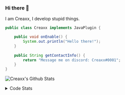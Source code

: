 ### Hi there 👋

I am Creaxx, I develop stupid things. 

```java
public class Creaxx implements JavaPlugin {

    public void onEnable() {
        System.out.println("Hello there!");
    }
    
    public String getContactInfo() {
        return "Message me on discord: Creaxx#0001";
    }
}
```

![Creaxx's Github Stats](https://github-readme-stats.vercel.app/api?username=CreaxxOG&show_icons=true&theme=dark&count_private=true)

<details>
  <summary>Code Stats</summary>

<!--START_SECTION:waka-->
![Code Time](http://img.shields.io/badge/Code%20Time-1%2C246%20hrs%2059%20mins-blue)

![Lines of code](https://img.shields.io/badge/From%20Hello%20World%20I%27ve%20Written-503.2%20thousand%20lines%20of%20code-blue)

**🐱 My GitHub Data** 

> 📦 66.3 kB Used in GitHub's Storage 
 > 
> 🏆 1,452 Contributions in the Year 2023
 > 
> 🚫 Not Opted to Hire
 > 
> 📜 4 Public Repositories 
 > 
> 🔑 2 Private Repositories 
 > 
**I'm a Night 🦉** 

```text
🌞 Morning                281 commits         ██░░░░░░░░░░░░░░░░░░░░░░░   07.43 % 
🌆 Daytime                1598 commits        ███████████░░░░░░░░░░░░░░   42.24 % 
🌃 Evening                1845 commits        ████████████░░░░░░░░░░░░░   48.77 % 
🌙 Night                  59 commits          ░░░░░░░░░░░░░░░░░░░░░░░░░   01.56 % 
```
📅 **I'm Most Productive on Saturday** 

```text
Monday                   464 commits         ███░░░░░░░░░░░░░░░░░░░░░░   12.27 % 
Tuesday                  558 commits         ████░░░░░░░░░░░░░░░░░░░░░   14.75 % 
Wednesday                544 commits         ████░░░░░░░░░░░░░░░░░░░░░   14.38 % 
Thursday                 603 commits         ████░░░░░░░░░░░░░░░░░░░░░   15.94 % 
Friday                   356 commits         ██░░░░░░░░░░░░░░░░░░░░░░░   09.41 % 
Saturday                 661 commits         ████░░░░░░░░░░░░░░░░░░░░░   17.47 % 
Sunday                   597 commits         ████░░░░░░░░░░░░░░░░░░░░░   15.78 % 
```


📊 **This Week I Spent My Time On** 

```text
💬 Programming Languages: 
Java                     10 hrs 37 mins      ███████████████████████░░   90.23 % 
XML                      28 mins             █░░░░░░░░░░░░░░░░░░░░░░░░   04.10 % 
Kotlin                   23 mins             █░░░░░░░░░░░░░░░░░░░░░░░░   03.38 % 
Properties               9 mins              ░░░░░░░░░░░░░░░░░░░░░░░░░   01.33 % 
YAML                     5 mins              ░░░░░░░░░░░░░░░░░░░░░░░░░   00.83 % 

🔥 Editors: 
IntelliJ                 11 hrs 46 mins      █████████████████████████   100.00 % 
```

**I Mostly Code in Java** 

```text
Java                     57 repos            ████████████████████░░░░░   80.28 % 
Kotlin                   9 repos             ███░░░░░░░░░░░░░░░░░░░░░░   12.68 % 
CSS                      2 repos             █░░░░░░░░░░░░░░░░░░░░░░░░   02.82 % 
TypeScript               2 repos             █░░░░░░░░░░░░░░░░░░░░░░░░   02.82 % 
EJS                      1 repo              ░░░░░░░░░░░░░░░░░░░░░░░░░   01.41 % 
```




 Last Updated on 09/05/2023 18:23:32 UTC
<!--END_SECTION:waka-->
</details>

